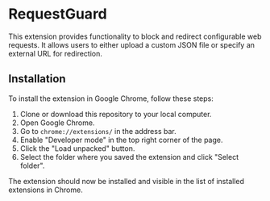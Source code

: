 # RequestGuard

This extension provides functionality to block and redirect configurable web requests. It allows users to either upload a custom JSON file or specify an external URL for redirection.

## Installation

To install the extension in Google Chrome, follow these steps:

1. Clone or download this repository to your local computer.
2. Open Google Chrome.
3. Go to `chrome://extensions/` in the address bar.
4. Enable "Developer mode" in the top right corner of the page.
5. Click the "Load unpacked" button.
6. Select the folder where you saved the extension and click "Select folder".

The extension should now be installed and visible in the list of installed extensions in Chrome.
